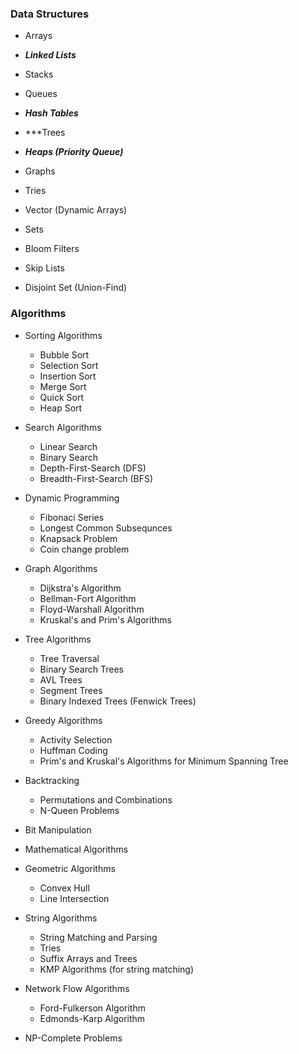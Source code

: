 ### Data Structures
- Arrays

- ***Linked Lists***
- Stacks
- Queues
- ***Hash Tables***
- ***Trees
- ***Heaps (Priority Queue)***
- Graphs
- Tries
- Vector (Dynamic Arrays)
- Sets
- Bloom Filters
- Skip Lists
- Disjoint Set (Union-Find)


### Algorithms
- Sorting Algorithms
  - Bubble Sort
  - Selection Sort
  - Insertion Sort
  - Merge Sort
  - Quick Sort
  - Heap Sort

- Search Algorithms
  - Linear Search
  - Binary Search
  - Depth-First-Search (DFS)
  - Breadth-First-Search (BFS)

- Dynamic Programming
  - Fibonaci Series
  - Longest Common Subsequnces
  - Knapsack Problem
  - Coin change problem

- Graph Algorithms
  - Dijkstra's Algorithm
  - Bellman-Fort Algorithm
  - Floyd-Warshall Algorithm
  - Kruskal's and Prim's Algorithms
  
- Tree Algorithms
  - Tree Traversal
  - Binary Search Trees
  - AVL Trees
  - Segment Trees
  - Binary Indexed Trees (Fenwick Trees)

- Greedy Algorithms
  - Activity Selection
  - Huffman Coding
  - Prim's and Kruskal's Algorithms for Minimum Spanning Tree

- Backtracking
  - Permutations and Combinations
  - N-Queen Problems

- Bit Manipulation
- Mathematical Algorithms
- Geometric Algorithms
  - Convex Hull
  - Line Intersection

- String Algorithms
  - String Matching and Parsing
  - Tries
  - Suffix Arrays and Trees
  - KMP Algorithms (for string matching)

- Network Flow Algorithms
  - Ford-Fulkerson Algorithm
  - Edmonds-Karp Algorithm

- NP-Complete Problems